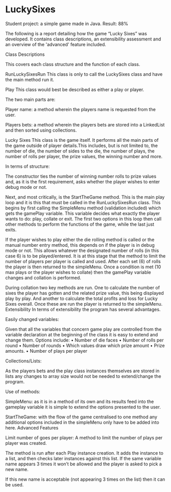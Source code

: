 # LuckySixes
Student project: a simple game made in Java. Result: 88%

The following is a report detailing how the game “Lucky Sixes” was developed. It contains class descriptions, an extensibility assessment and an overview of the 'advanced' feature included. 

Class Descriptions

This covers each class structure and the function of each class. 

RunLuckySixesRun
This class is only to call the LuckySixes class and have the main method run it. 

Play
This class would best be described as either a play or player. 

The two main parts are:

Player name: a method wherein the players name is requested from the user.

Players bets: a method wherein the players bets are stored into a LinkedList and then sorted using collections. 

Lucky Sixes
This class is the game itself. It performs all the main parts of the game outside of player details.This includes, but is not limited to, the number of die, the number of sides to the die, the number of plays, the number of rolls per player, the prize values, the winning number and more.  

In terms of structure:

The constructor ties the number of winning number rolls to prize values and, as it is the first requirement, asks whether the player wishes to enter debug mode or not.

Next, and most critically, is the StartTheGame method. This is the main play loop and it is this that must be called in the RunLuckySixesRun class. This begins by first calling the SimpleMenu method (validation included) which gets the gamePlay variable. This variable decides what exactly the player wants to do: play, collate or exit. The first two options in this loop then call other methods to perform the functions of the game, while the last just exits. 

If the player wishes to play either the die rolling method is called or the manual number entry method, this depends on if the player is in debug mode or not. This allows whatever the designated number of rolls (in this case 6) is to be played/entered. It is at this stage that the method to limit the number of players per player is called and used. After each set (6) of rolls the player is then returned to the simpleMenu. Once a condition is met (10 max plays or the player wishes to collate) then the gamePlay variable changes and collation is performed. 

During collation two key methods are run. One to calculate the number of sixes the player has gotten and the related prize value, this being displayed play by play. And another to calculate the total profits and loss for Lucky Sixes overall. Once these are run the player is returned to the simpleMenu.
Extensibility
In terms of extensibility the program has several advantages.

Easily changed variables:

Given that all the variables that concern game play are controlled from the variable declaration at the beginning of the class it is easy to extend and change them. Options include: 
•	Number of die faces
•	Number of rolls per round
•	Number of rounds
•	Which values draw which prize amount
•	Prize amounts. 
•	Number of plays per player

Collections/Lists:
	
As the players bets and the play class instances themselves are stored in lists any changes to array size would not be needed to extend/change the program. 

Use of methods:

SimpleMenu: as it is in a method of its own and its results feed into the gameplay variable it is simple to extend the options presented to the user.

StartTheGame: with the flow of the game centralised to one method any additional options included in the simpleMenu only have to be added into here. 
Advanced Features

Limit number of goes per player: 
A method to limit the number of plays per player was created.

The method is run after each Play instance creation. It adds the instance to a list, and then checks later instances against this list. If the same variable name appears 3 times it won’t be allowed and the player is asked to pick a new name. 

If this new name is acceptable (not appearing 3 times on the list) then it can be used.
